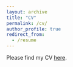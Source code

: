 ```yaml
---
layout: archive
title: "CV"
permalink: /cv/
author_profile: true
redirect_from:
  - /resume
---
```

Please find my CV [here](/files/resume_1page.pdf).

